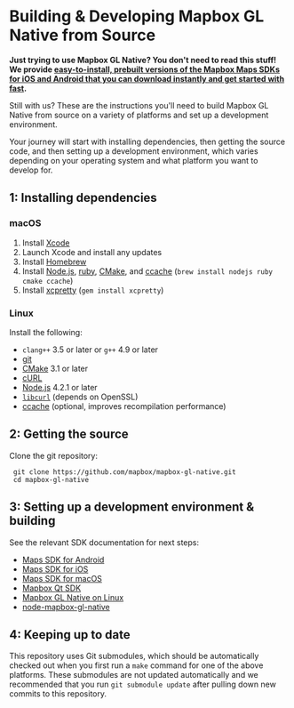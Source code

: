 # Building & Developing Mapbox GL Native from Source

**Just trying to use Mapbox GL Native? You don't need to read this stuff! We
provide [easy-to-install, prebuilt versions of the Mapbox Maps SDKs for iOS and Android
that you can download instantly and get started with fast](https://www.mapbox.com/install/).**

Still with us? These are the instructions you'll need to build Mapbox GL Native
from source on a variety of platforms and set up a development environment.

Your journey will start with installing dependencies, then getting the source code, and
then setting up a development environment, which varies depending on your
operating system and what platform you want to develop for.

## 1: Installing dependencies

### macOS

 1. Install [Xcode](https://developer.apple.com/xcode/)
 2. Launch Xcode and install any updates
 3. Install [Homebrew](http://brew.sh)
 4. Install [Node.js](https://nodejs.org/), [ruby](https://www.ruby-lang.org/), [CMake](https://cmake.org/), and [ccache](https://ccache.samba.org) (`brew install nodejs ruby cmake ccache`)
 5. Install [xcpretty](https://github.com/supermarin/xcpretty) (`gem install xcpretty`)

### Linux

Install the following:

 - `clang++` 3.5 or later or `g++` 4.9 or later
 - [git](https://git-scm.com/)
 - [CMake](https://cmake.org/) 3.1 or later
 - [cURL](https://curl.haxx.se)
 - [Node.js](https://nodejs.org/) 4.2.1 or later
 - [`libcurl`](http://curl.haxx.se/libcurl/) (depends on OpenSSL)
 - [ccache](https://ccache.samba.org) (optional, improves recompilation performance)

## 2: Getting the source

 Clone the git repository:

     git clone https://github.com/mapbox/mapbox-gl-native.git
     cd mapbox-gl-native

## 3: Setting up a development environment & building

See the relevant SDK documentation for next steps:

* [Maps SDK for Android](platform/android/)
* [Maps SDK for iOS](platform/ios/)
* [Maps SDK for macOS](platform/macos/)
* [Mapbox Qt SDK](platform/qt/)
* [Mapbox GL Native on Linux](platform/linux/)
* [node-mapbox-gl-native](platform/node/)

## 4: Keeping up to date

This repository uses Git submodules, which should be automatically checked out when you first run a `make` command for one of the above platforms. These submodules are not updated automatically and we recommended that you run `git submodule update` after pulling down new commits to this repository.

